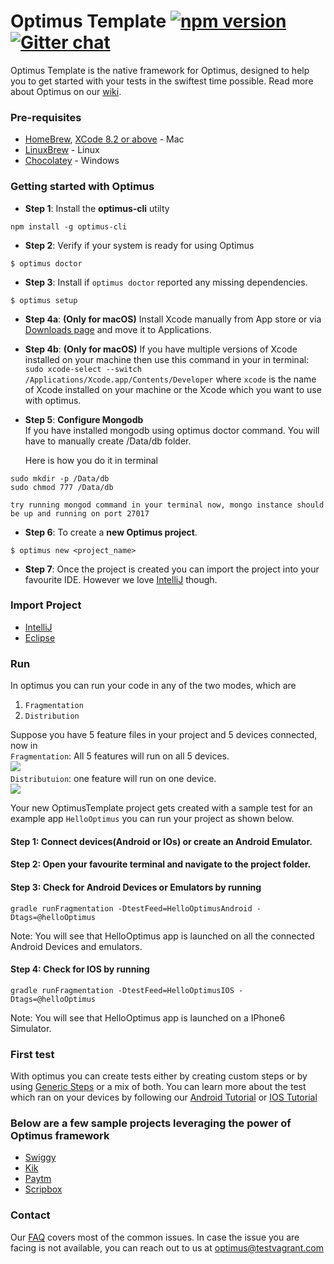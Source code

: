 # Optimus Template  [![npm version](https://badge.fury.io/js/optimus-cli.svg)](https://badge.fury.io/js/optimus-cli) [![Gitter chat](https://badges.gitter.im/optimus_support/optimus.png)](https://gitter.im/optimus_support/optimus)

Optimus Template is the native framework for Optimus, designed to help you
to get started with your tests in the swiftest time possible. Read more about Optimus on our [wiki](https://github.com/testvagrant/optimusTemplate/wiki).

### Pre-requisites
* [HomeBrew](https://brew.sh/), [XCode 8.2 or above](https://developer.apple.com/xcode/) - Mac
* [LinuxBrew](http://linuxbrew.sh/) - Linux
* [Chocolatey](https://chocolatey.org/) - Windows



### Getting started with Optimus

* **Step 1**: Install the <b>optimus-cli</b> utilty

```
npm install -g optimus-cli
```

* **Step 2**: Verify if your system is ready for using Optimus

```
$ optimus doctor
```

* **Step 3**: Install if `optimus doctor` reported any missing dependencies.

```
$ optimus setup
```
* **Step 4a**: <b>(Only for macOS)</b> Install Xcode manually from App store or via [Downloads page](https://developer.apple.com/download/) and move it to Applications.

* **Step 4b**: <b>(Only for macOS)</b> If you have multiple versions of Xcode installed on your machine then use this command in your in terminal:    
`sudo xcode-select --switch /Applications/Xcode.app/Contents/Developer` where `xcode` is the name of Xcode installed on your machine or the Xcode which you want to use with optimus.

* **Step 5**: <b>Configure Mongodb</b>     
If you have installed mongodb using optimus doctor command. You will have to manually create /Data/db folder.

    Here is how you do it in terminal
```
sudo mkdir -p /Data/db
sudo chmod 777 /Data/db
```
    try running mongod command in your terminal now, mongo instance should be up and running on port 27017
* **Step 6**: To create a <b>new Optimus project</b>.

```
$ optimus new <project_name>
```
* **Step 7**: Once the project is created you can import the project into your favourite IDE. However we love [IntelliJ](https://github.com/testvagrant/optimusTemplate/wiki/Import-Optimus-Project---Intellij) though. 

### Import Project
* [IntelliJ](https://github.com/testvagrant/optimusTemplate/wiki/Import-Optimus-project-using-Intellij)
* [Eclipse](https://github.com/testvagrant/optimusTemplate/wiki/Import-Optimus-project-using-Eclipse)


### Run

In optimus you can run your code in any of the two modes, which are    
1. `Fragmentation`      
2. `Distribution`    

Suppose you have 5 feature files in your project and 5 devices connected, now in     
`Fragmentation`: All 5 features will run on all 5 devices.     
![](http://i.imgur.com/dGtTjEY.jpg)      
`Distributuion`: one feature will run on one device.        
![](http://i.imgur.com/7AhgPzi.jpg)     
 

Your new OptimusTemplate project gets created with a sample test for an example app `HelloOptimus` you can run your project as shown below.

#### Step 1: Connect devices(Android or IOs) or create an Android Emulator.
#### Step 2: Open your favourite terminal and navigate to the project folder.
#### Step 3: Check for Android Devices or Emulators by running
    gradle runFragmentation -DtestFeed=HelloOptimusAndroid -Dtags=@helloOptimus
Note: You will see that HelloOptimus app is launched on all the connected Android Devices and emulators.
#### Step 4: Check for IOS by running
    gradle runFragmentation -DtestFeed=HelloOptimusIOS -Dtags=@helloOptimus
Note: You will see that HelloOptimus app is launched on a IPhone6 Simulator. 

### First test
With optimus you can create tests either by creating custom steps or by using [Generic Steps](https://github.com/testvagrant/optimusTemplate/wiki/Generic-Steps) or a mix of both.
You can learn more about the test which ran on your devices by following our [Android Tutorial](https://github.com/testvagrant/optimusTemplate/wiki/My-First-Android-Test) or [IOS Tutorial](https://github.com/testvagrant/optimusTemplate/wiki/My-First-IOS-Test)

### Below are a few sample projects leveraging the power of Optimus framework
* [Swiggy](https://github.com/testvagrant/optimus_SwiggyTests)
* [Kik](https://github.com/testvagrant/optimus_KikTests)
* [Paytm](https://github.com/testvagrant/optimus_PaytmTests)
* [Scripbox](https://github.com/testvagrant/optimus_ScripboxTests)

### Contact
Our [FAQ](https://github.com/testvagrant/optimusTemplate/wiki/FAQ) covers most of the common issues. In case the issue you are facing is not available, you can reach out to us at optimus@testvagrant.com
